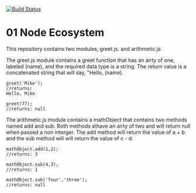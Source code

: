 [![Build Status](https://travis-ci.org/Lennerblom/01-node-ecosystem.svg?branch=master)](https://travis-ci.org/Lennerblom/01-node-ecosystem)

# 01 Node Ecosystem
This repository contains two modules, greet.js. and  arithmetic.js 

The greet.js module contains a greet function that has an airty of one, labeled (name), and the required data type is a string.  The return value is a concatenated string that will say, "Hello, (name).

    greet('Mike');
    //returns:
    Hello, Mike

    greet(77);
    //returns: null

The arithmetic.js module contains a mathObject that contains two methods named add and sub.  Both methods a\have an airty of two and will return null when passed a non interger.  The add method will return the value of a + b and the sub method will will return the value of c - d.

    mathObject.add(1,2);
    //returns: 3

    mathObject.sub(4,3);
    //returns: 1

    mathObject.sub('four','three');
    //returns: null


